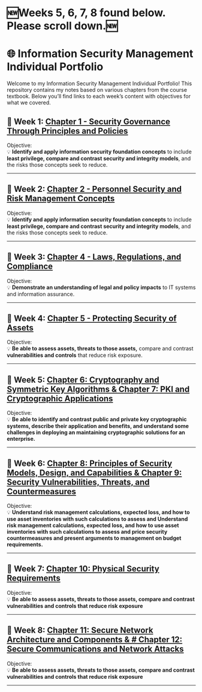 # 🆕Weeks 5, 6, 7, 8 found below. Please scroll down.🆕

# 🌐 Information Security Management Individual Portfolio

Welcome to my Information Security Management Individual Portfolio! This repository contains my notes based on various chapters from the course textbook. Below you’ll find links to each week’s content with objectives for what we covered.

## 📅 Week 1: [Chapter 1 - Security Governance Through Principles and Policies](./Chapter%201%20Security%20Governance%20Through%20Principles%20and%20Policies.md)
Objective:  
💡 **Identify and apply information security foundation concepts** to include **least privilege, compare and contrast security and integrity models**, and the risks those concepts seek to reduce.

---

## 📅 Week 2: [Chapter 2 - Personnel Security and Risk Management Concepts](./Chapter%202%20Personnel%20Security%20and%20Risk%20%20Management%20Concepts.md)
Objective:  
💡 **Identify and apply information security foundation concepts** to include **least privilege, compare and contrast security and integrity models**, and the risks those concepts seek to reduce.

---

## 📅 Week 3: [Chapter 4 - Laws, Regulations, and Compliance](./Chapter%204%20%20Laws%2C%20Regulations%2C%20and%20Compliance.md)
Objective:  
💡 **Demonstrate an understanding of legal and policy impacts** to IT systems and information assurance.

---

## 📅 Week 4: [Chapter 5 - Protecting Security of Assets](./Chapter%205%20%20Protecting%20Security%20of%20Assets.md)
Objective:  
💡 **Be able to assess assets, threats to those assets,** compare and contrast **vulnerabilities and controls** that reduce risk exposure.

---

## 📅 Week 5: [Chapter 6: Cryptography and Symmetric Key Algorithms & Chapter 7: PKI and Cryptographic Applications](./Week%205.md)
Objective:  
💡 **Be able to identify and contrast public and private key cryptographic systems, describe their application and benefits, and understand some challenges in deploying an maintaining cryptographic solutions for an enterprise.**

---

## 📅 Week 6: [Chapter 8: Principles of Security Models, Design, and Capabilities & Chapter 9: Security Vulnerabilities, Threats, and Countermeasures](./Week%206.md)
Objective:  
💡 **Understand risk management calculations, expected loss, and how to use asset inventories with such calculations to assess and Understand risk management calculations, expected loss, and how to use asset inventories with such calculations to assess and price security countermeasures and present arguments to management on budget requirements.** 

---

## 📅 Week 7: [Chapter 10: Physical Security Requirements](./Week%207.md)
Objective:  
💡 **Be able to assess assets, threats to those assets, compare and contrast vulnerabilities and controls that reduce risk exposure**

---

## 📅 Week 8: [Chapter 11: Secure Network Architecture and Components & # Chapter 12: Secure Communications and Network Attacks](./Week%208.md)
Objective:  
💡 **Be able to assess assets, threats to those assets, compare and contrast vulnerabilities and controls that reduce risk exposure**

---


